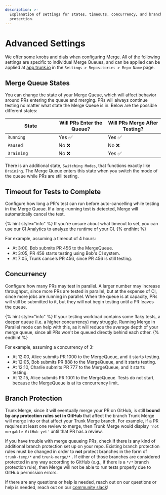 ```yaml
---
description: >-
  Explanation of settings for states, timeouts, concurrency, and branch
  protection.
---
```


# Advanced Settings

We offer some knobs and dials when configuring Merge. All of the following settings are specific to individual Merge Queues, and can be applied can be applied at [app.trunk.io](https://app.trunk.io) in the `Settings > Repositories > Repo-Name` page.

## Merge Queue States

You can change the state of your Merge Queue, which will affect behavior around PRs entering the queue and merging. PRs will always continue testing no matter what state the Merge Queue is in. Below are the possible different states:

<table><thead><tr><th width="149">State</th><th>Will PRs Enter the Queue?</th><th>Will PRs Merge After Testing?</th></tr></thead><tbody><tr><td><code>Running</code></td><td>Yes <span data-gb-custom-inline data-tag="emoji" data-code="2705">✅</span></td><td>Yes <span data-gb-custom-inline data-tag="emoji" data-code="2705">✅</span></td></tr><tr><td><code>Paused</code></td><td>No <span data-gb-custom-inline data-tag="emoji" data-code="274c">❌</span></td><td>No <span data-gb-custom-inline data-tag="emoji" data-code="274c">❌</span></td></tr><tr><td><code>Draining</code></td><td>No <span data-gb-custom-inline data-tag="emoji" data-code="274c">❌</span></td><td>Yes <span data-gb-custom-inline data-tag="emoji" data-code="2705">✅</span></td></tr></tbody></table>

There is an additional state, `Switching Modes`, that functions exactly like `Draining`. The Merge Queue enters this state when you switch the mode of the queue while PRs are still testing.

## Timeout for Tests to Complete

Configure how long a PR's test can run before auto-cancelling while testing in the Merge Queue. If a long-running test is detected, Merge will automatically cancel the test.

{% hint style="info" %}
If you're unsure about what timeout to set, you can use our [CI Analytics](https://trunk.io/products/ci-analytics) to analyze the runtime of your CI.
{% endhint %}

For example, assuming a timeout of 4 hours:

- At 3:00, Bob submits PR 456 to the MergeQueue.
- At 3:05, PR 456 starts testing using Bob's CI system.
- At 7:05, Trunk cancels PR 456, since PR 456 is still testing.

## Concurrency

Configure how many PRs may test in parallel. A larger number may increase throughput, since more PRs are tested in parallel, but at the expense of CI, since more jobs are running in parallel. When the queue is at capacity, PRs will still be submitted to it, but they will not begin testing until a PR leaves the queue.

{% hint style="info" %}
If your testing workload contains some flaky tests, a deeper queue (i.e. a higher concurrency) may struggle. Running Merge in Parallel mode can help with this, as it will reduce the average depth of your merge queue, since all PRs won't be queued directly behind each other.
{% endhint %}

For example, assuming a concurrency of 3:

- At 12:00, Alice submits PR 1000 to the MergeQueue, and it starts testing.
- At 12:05, Bob submits PR 888 to the MergeQueue, and it starts testing.
- At 12:10, Charlie submits PR 777 to the MergeQueue, and it starts testing.
- At 12:15, Alice submits PR 1001 to the MergeQueue. Tests do not start, because the MergeQueue is at its concurrency limit.

## Branch Protection

Trunk Merge, since it will eventually merge your PR on GitHub, is still **bound by any protection rules set in GitHub** that affect the branch Trunk Merge will merge into or that affect your Trunk Merge branch. For example, if a PR requires at least one review to merge, then Trunk Merge would display `'not mergable GitHub yet'` until that PR has a review.

If you have trouble with merge queueing PRs, check if there is any kind of additional branch protection set up on your repo. Existing branch protection rules must be changed in order to **not** protect branches in the form of `trunk-temp/*` and `trunk-merge/*` . If either of those branches are considered protected in any way according to GitHub (e.g., if there is a `*/*` branch protection rule), then Merge will not be able to run tests properly due to GitHub permission errors.

If there are any questions or help is needed, reach out on our questions or help is needed, reach out on our [community slack](https://slack.trunk.io/)!
